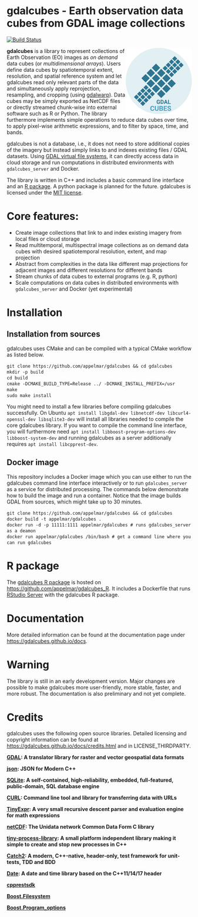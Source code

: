 # gdalcubes - Earth observation data cubes from GDAL image collections 

[![Build Status](https://travis-ci.org/appelmar/gdalcubes.svg?branch=master)](https://travis-ci.org/appelmar/gdalcubes)

<a href="https://appelmar.github.io/gdalcubes"><img src="doc/docs/gdalcubes_logo_1_small.png" align="right" height="180"/></a>
**gdalcubes** is a library to represent collections of Earth Observation (EO) images as _on demand_ data cubes (or _multidimensional arrays_). Users define data cubes by spatiotemporal extent, resolution, and spatial reference system and let gdalcubes read only relevant parts of the data and simultaneously apply reprojection, resampling, and cropping (using [gdalwarp](https://www.gdal.org/gdalwarp.html)). Data cubes may be simply exported as NetCDF files or directly streamed chunk-wise into external software such as R or Python. The library furthermore implements simple operations to reduce data cubes over time, to apply pixel-wise arithmetic expressions, and to filter by space, time, and bands. 

gdalcubes is not a database, i.e., it does not need to store additional copies of the imagery but instead
simply links to and indexes existing files / GDAL datasets. Using [GDAL virtual file systems](https://www.gdal.org/gdal_virtual_file_systems.html), it can directly access
data in cloud storage and run computations in distributed environments with `gdalcubes_server` and Docker. 

The library is written in C++ and includes a basic command line interface and an [R package]((https://github.com/appelmar/gdalcubes_R)). A python package is
planned for the future. gdalcubes is licensed under the [MIT license](https://opensource.org/licenses/MIT).

# Core features:

- Create image collections that link to and index existing imagery from local files or cloud storage 
- Read multitemporal, multispectral image collections as on demand data cubes with desired spatiotemporal resolution, extent, and map projection
- Abstract from complexities in the data like different map projections for adjacent images and different resolutions for different bands
- Stream chunks of data cubes to external programs (e.g. R, python)
- Scale computations on data cubes in distributed environments with `gdalcubes_server` and Docker (yet experimental)



# Installation


## Installation from sources

gdalcubes uses CMake and can be compiled with a typical CMake workflow as listed below.

```
git clone https://github.com/appelmar/gdalcubes && cd gdalcubes
mkdir -p build 
cd build 
cmake -DCMAKE_BUILD_TYPE=Release ../ -DCMAKE_INSTALL_PREFIX=/usr
make 
sudo make install
```

You might need to install a few libraries before compiling gdalcubes successfully. On Ubuntu `apt install libgdal-dev libnetcdf-dev libcurl4-openssl-dev libsqlite3-dev` will install all libraries needed to compile 
the core gdalcubes library. If you want to compile the command line interface, you will furthermore need `apt install libboost-program-options-dev libboost-system-dev`
and running gdalcubes as a server additionally requires `apt install libcpprest-dev`.





## Docker image
This repository includes a Docker image which you can use either to run the gdalcubes command line interface interactively
or to run `gdalcubes_server` as a service for distributed processing. The commands below demonstrate how to build the image and run a container.
Notice that the image builds GDAL from sources, which might take up to 30 minutes.
 

```
git clone https://github.com/appelmar/gdalcubes && cd gdalcubes 
docker build -t appelmar/gdalcubes .
docker run -d -p 11111:1111 appelmar/gdalcubes # runs gdalcubes_server as a deamon 
docker run appelmar/gdalcubes /bin/bash # get a command line where you can run gdalcubes 
``` 


# R package
The [gdalcubes R package](https://github.com/appelmar/gdalcubes_R) is hosted on https://github.com/appelmar/gdalcubes_R.
It includes a Dockerfile that runs [RStudio Server](https://www.rstudio.com/products/rstudio-server/) with the gdalcubes R package.

# Documentation
More detailed information can be found at the documentation page under https://gdalcubes.github.io/docs. 

# Warning
The library is still in an early development version. Major changes are possible to make gdalcubes more user-friendly, more stable, faster, and more robust.
The documentation is also preliminary and not yet complete.

# Credits
gdalcubes uses the following open source libraries. Detailed licensing and copyright information can be found at https://gdalcubes.github.io/docs/credits.html and in LICENSE_THIRDPARTY.


**[GDAL](https://www.gdal.org/):  A translator library for raster and vector geospatial data formats**

**[json](https://github.com/nlohmann/json): JSON for Modern C++**

**[SQLite](https://www.sqlite.org/): A self-contained, high-reliability, embedded, full-featured, public-domain, SQL database engine**

**[CURL](https://curl.haxx.se/): Command line tool and library for transferring data with URLs**

**[TinyExpr](https://github.com/codeplea/tinyexpr): A very small recursive descent parser and evaluation engine for math expressions**

**[netCDF](https://www.unidata.ucar.edu/software/netcdf): The Unidata network Common Data Form C library**
   
**[tiny-process-library](https://gitlab.com/eidheim/tiny-process-library): A small platform independent library making it simple to create and stop new processes in C++**

**[Catch2](https://github.com/catchorg/Catch2): A modern, C++-native, header-only, test framework for unit-tests, TDD and BDD**
       
**[Date](https://github.com/HowardHinnant/date): A date and time library based on the C++11/14/17 <chrono> header**   

**[cpprestsdk](https://github.com/Microsoft/cpprestsdk)**

**[Boost.Filesystem](https://www.boost.org/doc/libs/1_68_0/libs/filesystem/doc/index.htm)**

**[Boost.Program_options](https://www.boost.org/doc/libs/1_68_0/doc/html/program_options.html)**
